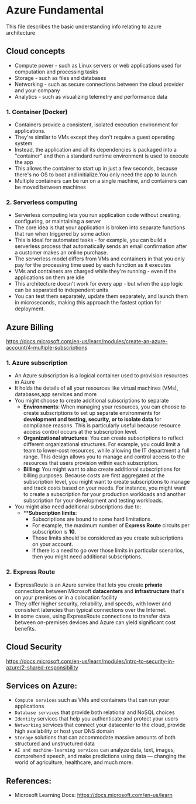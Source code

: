 # Azure Fundamental
This file describes the basic understanding info relating to azure architecture
## Cloud concepts
- Compute power - such as Linux servers or web applications used for computation and processing tasks
- Storage - such as files and databases
- Networking - such as secure connections between the cloud provider and your company
- Analytics - such as visualizing telemetry and performance data
### 1. Container (Docker)
- Containers provide a consistent, isolated execution environment for applications.
- They're similar to VMs except they don't require a guest operating system
- Instead, the application and all its dependencies is packaged into a "container" and then a standard runtime environment is used to execute the app
- This allows the container to start up in just a few seconds, because there's no OS to boot and initialize.You only need the app to launch
- Multiple containers can be run on a single machine, and containers can be moved between machines
### 2. Serverless computing
- Serverless computing lets you run application code without creating, configuring, or maintaining a server
- The core idea is that your application is broken into separate functions that run when triggered by some action
- This is ideal for automated tasks - for example, you can build a serverless process that automatically sends an email confirmation after a customer makes an online purchase.
- The serverless model differs from VMs and containers in that you only pay for the processing time used by each function as it executes
- VMs and containers are charged while they're running - even if the applications on them are idle
- This architecture doesn't work for every app - but when the app logic can be separated to independent units
- You can test them separately, update them separately, and launch them in microseconds, making this approach the fastest option for deployment.

## Azure Billing
https://docs.microsoft.com/en-us/learn/modules/create-an-azure-account/4-multiple-subscriptions
### 1. Azure subscription
- An Azure subscription is a logical container used to provision resources in Azure
- It holds the details of all your resources like virtual machines (VMs), databases,app services and more
- You might choose to create additional subscriptions to separate
  - **Environments**: When managing your resources, you can choose to create subscriptions to set up separate environments for **development and testing, security, or to isolate data** for compliance reasons. This is particularly useful because resource access control occurs at the subscription level.
  - **Organizational structures**: You can create subscriptions to reflect different organizational structures. For example, you could limit a team to lower-cost resources, while allowing the IT department a full range. This design allows you to manage and control access to the resources that users provision within each subscription.
  - **Billing**: You might want to also create additional subscriptions for billing purposes. Because costs are first aggregated at the subscription level, you might want to create subscriptions to manage and track costs based on your needs. For instance, you might want to create a subscription for your production workloads and another subscription for your development and testing workloads.
- You might also need additional subscriptions due to:
  - ****Subscription limits**:
    - Subscriptions are bound to some hard limitations.
    - For example, the maximum number of **Express Route** circuits per subscription is **10**.
    - Those limits should be considered as you create subscriptions on your account.
    - If there is a need to go over those limits in particular scenarios, then you might need additional subscriptions.
### 2. Express Route
  - ExpressRoute is an Azure service that lets you create **private** connections between Microsoft **datacenters** and **infrastructure** that's on your premises or in a colocation facility
  - They offer higher security, reliability, and speeds, with lower and consistent latencies than typical connections over the Internet.
  - In some cases, using ExpressRoute connections to transfer data between on-premises devices and Azure can yield significant cost benefits.

## Cloud Security
https://docs.microsoft.com/en-us/learn/modules/intro-to-security-in-azure/2-shared-responsibility

## Services on Azure:
  - `Compute services` such as VMs and containers that can run your applications
  - `Database services` that provide both relational and NoSQL choices
  - `Identity` services that help you authenticate and protect your users
  - `Networking` services that connect your datacenter to the cloud, provide high availability or host your DNS domain
  - `Storage` solutions that can accommodate massive amounts of both structured and unstructured data
  - `AI and machine-learning services` can analyze data, text, images, comprehend speech, and make predictions using data — changing the world of agriculture, healthcare, and much more.

## References:
- Microsoft Learning Docs: https://docs.microsoft.com/en-us/learn